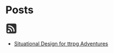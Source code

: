# Posts

[![RSS Feed](../images/rss.png)](https://raw.githubusercontent.com/levigilbert/levigilbert.github.io/master/feed.rss)

* [Situational Design for ttrpg Adventures](situationalDesignForRPGAdventures.md)